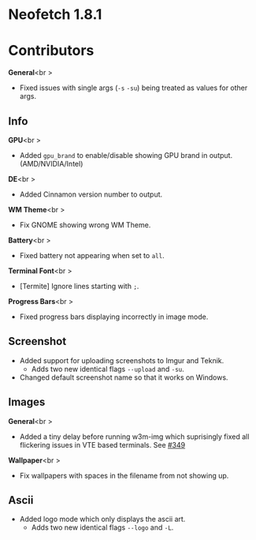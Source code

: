 # Neofetch 1.8.1

# Contributors


**General**<br \>

- Fixed issues with single args (`-s` `-su`) being treated as values for other args.


## Info

**GPU**<br \>

- Added `gpu_brand` to enable/disable showing GPU brand in output. (AMD/NVIDIA/Intel)

**DE**<br \>

- Added Cinnamon version number to output.

**WM Theme**<br \>

- Fix GNOME showing wrong WM Theme.

**Battery**<br \>

- Fixed battery not appearing when set to `all`.

**Terminal Font**<br \>

- [Termite] Ignore lines starting with `;`.

**Progress Bars**<br \>

- Fixed progress bars displaying incorrectly in image mode.


## Screenshot

- Added support for uploading screenshots to Imgur and Teknik.
    - Adds two new identical flags `--upload` and `-su`.
- Changed default screenshot name so that it works on Windows.


## Images

**General**<br \>

- Added a tiny delay before running w3m-img which suprisingly fixed all flickering issues in VTE based terminals. See [#349](https://github.com/dylanaraps/neofetch/pull/349)

**Wallpaper**<br \>

- Fix wallpapers with spaces in the filename from not showing up.


## Ascii

- Added logo mode which only displays the ascii art.
    - Adds two new identical flags `--logo` and `-L`.
